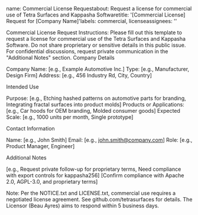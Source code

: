 
name: Commercial License Requestabout: Request a license for commercial use of Tetra Surfaces and Kappasha Softwaretitle: '[Commercial License] Request for [Company Name]'labels: commercial, licenseassignees: ''

Commercial License Request
Instructions: Please fill out this template to request a license for commercial use of the Tetra Surfaces and Kappasha Software. Do not share proprietary or sensitive details in this public issue. For confidential discussions, request private communication in the "Additional Notes" section.
Company Details

Company Name: [e.g., Example Automotive Inc.]
Type: [e.g., Manufacturer, Design Firm]
Address: [e.g., 456 Industry Rd, City, Country]

Intended Use

Purpose: [e.g., Etching hashed patterns on automotive parts for branding, Integrating fractal surfaces into product molds]
Products or Applications: [e.g., Car hoods for OEM branding, Molded consumer goods]
Expected Scale: [e.g., 1000 units per month, Single prototype]

Contact Information

Name: [e.g., John Smith]
Email: [e.g., john.smith@company.com]
Role: [e.g., Product Manager, Engineer]

Additional Notes

[e.g., Request private follow-up for proprietary terms, Need compliance with export controls for kappasha256]
[Confirm compliance with Apache 2.0, AGPL-3.0, and proprietary terms]

Note: Per the NOTICE.txt and LICENSE.txt, commercial use requires a negotiated license agreement. See github.com/tetrasurfaces for details. The Licensor (Beau Ayres) aims to respond within 5 business days.
